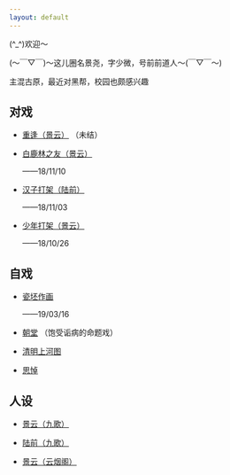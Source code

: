 ```yaml
---
layout: default
---
```



(^_^)欢迎～

(～￣▽￣)～这儿圈名景尧，字少微，号前前道人～(￣▽￣～)

主混古原，最近对黑帮，校园也颇感兴趣


## 对戏

- [重逢（景云）](https://raw.githubusercontent.com/UserT2019/UserT2019.github.io/master/assets/img/cf.png)
（未结）

- [白鹿林之友（景云）](https://raw.githubusercontent.com/UserT2019/UserT2019.github.io/master/assets/img/bllzy.png)

  ——18/11/10

- [汉子打架（陆前）](https://raw.githubusercontent.com/UserT2019/UserT2019.github.io/master/assets/img/hzdj.png)

  ——18/11/03

- [少年打架（景云）](https://raw.githubusercontent.com/UserT2019/UserT2019.github.io/master/assets/img/sndj.png)

  ——18/10/26

## 自戏

- [瓷坯作画](https://raw.githubusercontent.com/UserT2019/UserT2019.github.io/master/assets/img/cpzh.png)

  ——19/03/16

- [朝堂](https://raw.githubusercontent.com/UserT2019/UserT2019.github.io/master/assets/img/mtxct.png)
（饱受诟病的命题戏）

- [清明上河图](https://raw.githubusercontent.com/UserT2019/UserT2019.github.io/master/assets/img/qmsht.png)

- [思悼](https://raw.githubusercontent.com/UserT2019/UserT2019.github.io/master/assets/img/sd.png)

## 人设

- [景云（九歌）](https://raw.githubusercontent.com/UserT2019/UserT2019.github.io/master/assets/img/rsjyjg.png)

- [陆前（九歌）](https://raw.githubusercontent.com/UserT2019/UserT2019.github.io/master/assets/img/rslqjg.png)

- [景云（云烟阁）](https://raw.githubusercontent.com/UserT2019/UserT2019.github.io/master/assets/img/rsjyyyg.png)



